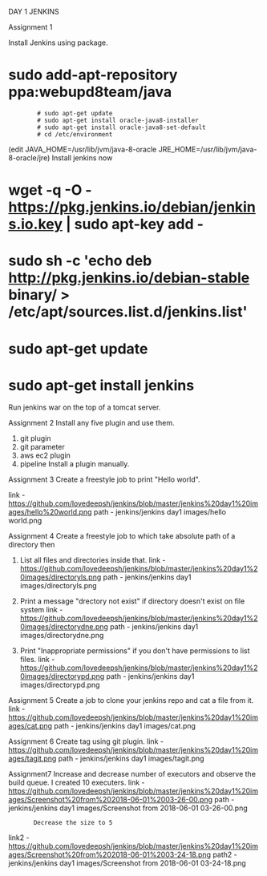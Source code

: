DAY 1 JENKINS

Assignment 1

Install Jenkins using package.
# sudo add-apt-repository ppa:webupd8team/java
            # sudo apt-get update
            # sudo apt-get install oracle-java8-installer
            # sudo apt-get install oracle-java8-set-default
            # cd /etc/environment
(edit JAVA_HOME=/usr/lib/jvm/java-8-oracle 
JRE_HOME=/usr/lib/jvm/java-8-oracle/jre)
            Install jenkins now
# wget -q -O - https://pkg.jenkins.io/debian/jenkins.io.key | sudo apt-key add -
# sudo sh -c 'echo deb http://pkg.jenkins.io/debian-stable binary/ > /etc/apt/sources.list.d/jenkins.list'
# sudo apt-get update
# sudo apt-get install jenkins
 
 Run jenkins war on the top of a tomcat server.

Assignment 2
Install any five plugin and use them. 
1. git plugin
2. git parameter
3. aws ec2 plugin
4. pipeline
Install a plugin manually.


Assignment 3
Create a freestyle job to print "Hello world". 

link - https://github.com/lovedeepsh/jenkins/blob/master/jenkins%20day1%20images/hello%20world.png
path -  jenkins/jenkins day1 images/hello world.png 

Assignment 4
Create a freestyle job to which take absolute path of a directory then 
1. List all files and directories inside that. 
link - https://github.com/lovedeepsh/jenkins/blob/master/jenkins%20day1%20images/directoryls.png
path -  jenkins/jenkins day1 images/directoryls.png 

2. Print a message "drectory not exist" if directory doesn't exist on file system
link - https://github.com/lovedeepsh/jenkins/blob/master/jenkins%20day1%20images/directorydne.png
path -  jenkins/jenkins day1 images/directorydne.png  

3. Print "Inappropriate permissions" if you don't have permissions to list files. 
link - https://github.com/lovedeepsh/jenkins/blob/master/jenkins%20day1%20images/directorypd.png
path -  jenkins/jenkins day1 images/directorypd.png 

Assignment 5 
Create a job to clone your jenkins repo and cat a file from it. 
link - https://github.com/lovedeepsh/jenkins/blob/master/jenkins%20day1%20images/cat.png
path -   jenkins/jenkins day1 images/cat.png  

Assignment 6
Create tag using git plugin. 
link - https://github.com/lovedeepsh/jenkins/blob/master/jenkins%20day1%20images/tagit.png
path -  jenkins/jenkins day1 images/tagit.png 


Assignment7
Increase and decrease number of executors and observe the build queue.
I created 10 executers.
link - https://github.com/lovedeepsh/jenkins/blob/master/jenkins%20day1%20images/Screenshot%20from%202018-06-01%2003-26-00.png
path -  jenkins/jenkins day1 images/Screenshot from 2018-06-01 03-26-00.png 

           Decrease the size to 5
link2 - https://github.com/lovedeepsh/jenkins/blob/master/jenkins%20day1%20images/Screenshot%20from%202018-06-01%2003-24-18.png
path2 -  jenkins/jenkins day1 images/Screenshot from 2018-06-01 03-24-18.png 
